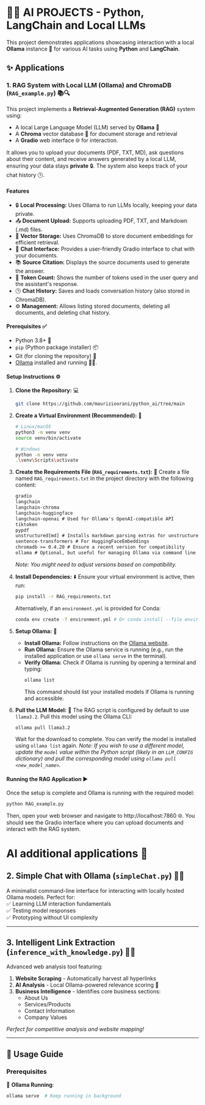 # 🤖🧠 AI PROJECTS - Python, LangChain and Local LLMs

This project demonstrates applications showcasing interaction with a local **Ollama** instance 🦙 for various AI tasks using **Python** and **LangChain**.

## ✨ Applications

### 1. RAG System with Local LLM (Ollama) and ChromaDB (`RAG_example.py`) 📚🔍

This project implements a **Retrieval-Augmented Generation (RAG)** system using:
* A local Large Language Model (LLM) served by **Ollama** 🦙
* A **Chroma** vector database 💾 for document storage and retrieval
* A **Gradio** web interface 🌐 for interaction.

It allows you to upload your documents (PDF, TXT, MD), ask questions about their content, and receive answers generated by a local LLM, ensuring your data stays **private** 🔒. The system also keeps track of your chat history 🕒.

#### Features

* 🔒 **Local Processing:** Uses Ollama to run LLMs locally, keeping your data private.
* 📤 **Document Upload:** Supports uploading PDF, TXT, and Markdown (.md) files.
* 💾 **Vector Storage:** Uses ChromaDB to store document embeddings for efficient retrieval.
* 💬 **Chat Interface:** Provides a user-friendly Gradio interface to chat with your documents.
* 📚 **Source Citation:** Displays the source documents used to generate the answer.
* 🔢 **Token Count:** Shows the number of tokens used in the user query and the assistant's response.
* 🕒 **Chat History:** Saves and loads conversation history (also stored in ChromaDB).
* ⚙️ **Management:** Allows listing stored documents, deleting all documents, and deleting chat history.

#### Prerequisites ✅

* Python 3.8+ 🐍
* `pip` (Python package installer) 📦
* Git (for cloning the repository) 🐙
* [Ollama](https://ollama.com/) installed and running 🦙💨.

#### Setup Instructions ⚙️

1.  **Clone the Repository:** 💻
    ```bash
    git clone https://github.com/maurizioorani/python_ai/tree/main
    ```

2.  **Create a Virtual Environment (Recommended):** 🌱
    ```bash
    # Linux/macOS
    python3 -m venv venv
    source venv/bin/activate

    # Windows
    python -m venv venv
    .\venv\Scripts\activate
    ```

3.  **Create the Requirements File (`RAG_requirements.txt`):** 📄
    Create a file named `RAG_requirements.txt` in the project directory with the following content:
    ```txt
    gradio
    langchain
    langchain-chroma
    langchain-huggingface
    langchain-openai # Used for Ollama's OpenAI-compatible API
    tiktoken
    pypdf
    unstructured[md] # Installs markdown parsing extras for unstructured
    sentence-transformers # For HuggingFaceEmbeddings
    chromadb >= 0.4.20 # Ensure a recent version for compatibility
    ollama # Optional, but useful for managing Ollama via command line
    ```
    *Note: You might need to adjust versions based on compatibility.*

4.  **Install Dependencies:** ⬇️
    Ensure your virtual environment is active, then run:
    ```bash
    pip install -r RAG_requirements.txt
    ```
    Alternatively, if an `environment.yml` is provided for Conda:
    ```bash
    conda env create -f environment.yml # Or conda install --file environment.yml
    ```

5.  **Setup Ollama:** 🦙
    * **Install Ollama:** Follow instructions on the [Ollama website](https://ollama.com/).
    * **Run Ollama:** Ensure the Ollama service is running (e.g., run the installed application or use `ollama serve` in the terminal).
    * **Verify Ollama:** Check if Ollama is running by opening a terminal and typing:
        ```bash
        ollama list
        ```
        This command should list your installed models if Ollama is running and accessible.

6.  **Pull the LLM Model:** 🧠
    The RAG script is configured by default to use `llama3.2`. Pull this model using the Ollama CLI:
    ```bash
    ollama pull llama3.2
    ```
    Wait for the download to complete. You can verify the model is installed using `ollama list` again.
    *Note: If you wish to use a different model, update the `model` value within the Python script (likely in an `LLM_CONFIG` dictionary) and pull the corresponding model using `ollama pull <new_model_name>`.*

#### Running the RAG Application ▶️

Once the setup is complete and Ollama is running with the required model:
```bash
python RAG_example.py
```
Then, open your web browser and navigate to http://localhost:7860 🌐. You should see the Gradio interface where you can upload documents and interact with the RAG system.

# AI additional applications 🚀

## 2. Simple Chat with Ollama (`simpleChat.py`) 💬🤖  
A minimalist command-line interface for interacting with locally hosted Ollama models. Perfect for:  
✅ Learning LLM interaction fundamentals  
✅ Testing model responses  
✅ Prototyping without UI complexity  

---

## 3. Intelligent Link Extraction (`inference_with_knowledge.py`) 🔗🌐  
Advanced web analysis tool featuring:  

1. **Website Scraping** - Automatically harvest all hyperlinks  
2. **AI Analysis** - Local Ollama-powered relevance scoring 🧠  
3. **Business Intelligence** - Identifies core business sections:  
   - About Us  
   - Services/Products  
   - Contact Information  
   - Company Values  

*Perfect for competitive analysis and website mapping!*

---


## 🚀 Usage Guide  

### Prerequisites  
🦙 **Ollama Running**:  
```bash
ollama serve  # Keep running in background
